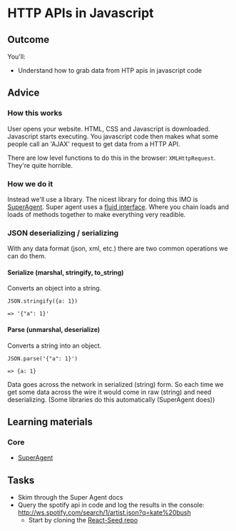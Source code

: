 # HTTP APIs in Javascript
## Outcome

You'll:

* Understand how to grab data from HTP apis in javascript code

## Advice

### How this works

User opens your website. HTML, CSS and Javascript is downloaded. Javascript starts executing. You javascript code then makes what some people call an 'AJAX' request to get data from a HTTP API.

There are low level functions to do this in the browser: `XMLHttpRequest`. They're quite horrible.

### How we do it
Instead we'll use a library. The nicest library for doing this IMO is [SuperAgent](http://visionmedia.github.io/superagent/). Super agent uses a [fluid interface](https://en.wikipedia.org/wiki/Fluent_interface). Where you chain loads and loads of methods together to make everything very readible.

### JSON deserializing / serializing

With any data format (json, xml, etc.) there are two common operations we can do them.

#### Serialize (marshal, stringify, to_string)

Converts an object into a string.

```
JSON.stringify({a: 1})

=> '{"a": 1}'
```

#### Parse (unmarshal, deserialize)

Converts a string into an object.

```
JSON.parse('{"a": 1}')

=> {a: 1}
```

Data goes across the network in serialized (string) form. So each time we get some data across the wire it would come in raw (string) and need deserializing. (Some libraries do this automatically (SuperAgent does))

## Learning materials

### Core

* [SuperAgent](http://visionmedia.github.io/superagent/)

## Tasks

* Skim through the Super Agent docs
* Query the spotify api in code and log the results in the console: http://ws.spotify.com/search/1/artist.json?q=kate%20bush
  * Start by cloning the [React-Seed repo](../../tasks/cloneReactSeedInstructions.md)
